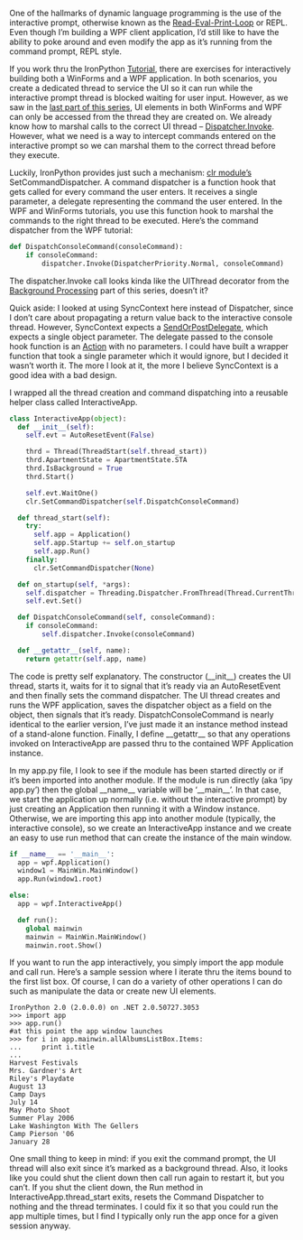 One of the hallmarks of dynamic language programming is the use of the
interactive prompt, otherwise known as the
[Read-Eval-Print-Loop](http://en.wikipedia.org/wiki/REPL) or REPL. Even
though I’m building a WPF client application, I’d still like to have the
ability to poke around and even modify the app as it’s running from the
command prompt, REPL style.

If you work thru the IronPython
[Tutorial](http://www.codeplex.com/IronPython/SourceControl/changeset/file/view/43829/649827),
there are exercises for interactively building both a WinForms and a WPF
application. In both scenarios, you create a dedicated thread to service
the UI so it can run while the interactive prompt thread is blocked
waiting for user input. However, as we saw in the [last part of this
series](http://devhawk.net/2008/11/19/ironpython-and-wpf-part-4-background-processing/),
UI elements in both WinForms and WPF can only be accessed from the
thread they are created on. We already know how to marshal calls to the
correct UI thread –
[Dispatcher.Invoke](http://msdn.microsoft.com/en-us/library/system.windows.threading.dispatcher.invoke.aspx).
However, what we need is a way to intercept commands entered on the
interactive prompt so we can marshal them to the correct thread before
they execute.

Luckily, IronPython provides just such a mechanism: [clr
module’s](http://www.codeplex.com/IronPython/SourceControl/changeset/file/view/43829/649872)
SetCommandDispatcher. A command dispatcher is a function hook that gets
called for every command the user enters. It receives a single
parameter, a delegate representing the command the user entered. In the
WPF and WinForms tutorials, you use this function hook to marshal the
commands to the right thread to be executed. Here’s the command
dispatcher from the WPF tutorial:

``` python
def DispatchConsoleCommand(consoleCommand):
    if consoleCommand:
        dispatcher.Invoke(DispatcherPriority.Normal, consoleCommand)
```

The dispatcher.Invoke call looks kinda like the UIThread decorator from
the [Background
Processing](http://devhawk.net/2008/11/19/ironpython-and-wpf-part-4-background-processing/)
part of this series, doesn’t it?

Quick aside: I looked at using SyncContext here instead of Dispatcher,
since I don’t care about propagating a return value back to the
interactive console thread. However, SyncContext expects a
[SendOrPostDelegate](http://msdn.microsoft.com/en-us/library/system.threading.sendorpostcallback.aspx),
which expects a single object parameter. The delegate passed to the
console hook function is an
[Action](http://msdn.microsoft.com/en-us/library/system.action.aspx)
with no parameters. I could have built a wrapper function that took a
single parameter which it would ignore, but I decided it wasn’t worth
it. The more I look at it, the more I believe SyncContext is a good idea
with a bad design.

I wrapped all the thread creation and command dispatching into a
reusable helper class called InteractiveApp.

```python
class InteractiveApp(object):
  def __init__(self):
    self.evt = AutoResetEvent(False)

    thrd = Thread(ThreadStart(self.thread_start))
    thrd.ApartmentState = ApartmentState.STA
    thrd.IsBackground = True
    thrd.Start()

    self.evt.WaitOne()
    clr.SetCommandDispatcher(self.DispatchConsoleCommand)

  def thread_start(self):
    try:
      self.app = Application()
      self.app.Startup += self.on_startup
      self.app.Run()
    finally:
      clr.SetCommandDispatcher(None)

  def on_startup(self, *args):
    self.dispatcher = Threading.Dispatcher.FromThread(Thread.CurrentThread)
    self.evt.Set()

  def DispatchConsoleCommand(self, consoleCommand):
    if consoleCommand:
        self.dispatcher.Invoke(consoleCommand)

  def __getattr__(self, name):
    return getattr(self.app, name)
```

The code is pretty self explanatory. The constructor (\_\_init\_\_)
creates the UI thread, starts it, waits for it to signal that it’s ready
via an AutoResetEvent and then finally sets the command dispatcher. The
UI thread creates and runs the WPF application, saves the dispatcher
object as a field on the object, then signals that it’s ready.
DispatchConsoleCommand is nearly identical to the earlier version, I’ve
just made it an instance method instead of a stand-alone function.
Finally, I define \_\_getattr\_\_ so that any operations invoked on
InteractiveApp are passed thru to the contained WPF Application
instance.

In my app.py file, I look to see if the module has been started directly
or if it’s been imported into another module. If the module is run
directly (aka ‘ipy app.py’) then the global \_\_name\_\_ variable will
be ‘\_\_main\_\_’. In that case, we start the application up normally
(i.e. without the interactive prompt) by just creating an Application
then running it with a Window instance. Otherwise, we are importing this
app into another module (typically, the interactive console), so we
create an InteractiveApp instance and we create an easy to use run
method that can create the instance of the main window.

``` python
if __name__ == '__main__':
  app = wpf.Application()
  window1 = MainWin.MainWindow()
  app.Run(window1.root)

else:  
  app = wpf.InteractiveApp()

  def run():
    global mainwin
    mainwin = MainWin.MainWindow()
    mainwin.root.Show()
```

If you want to run the app interactively, you simply import the app
module and call run. Here’s a sample session where I iterate thru the
items bound to the first list box. Of course, I can do a variety of
other operations I can do such as manipulate the data or create new UI
elements.

``` 
IronPython 2.0 (2.0.0.0) on .NET 2.0.50727.3053
>>> import app
>>> app.run()
#at this point the app window launches
>>> for i in app.mainwin.allAlbumsListBox.Items:
...     print i.title
...
Harvest Festivals
Mrs. Gardner's Art
Riley's Playdate
August 13
Camp Days
July 14
May Photo Shoot
Summer Play 2006
Lake Washington With The Gellers
Camp Pierson '06
January 28
```

One small thing to keep in mind: if you exit the command prompt, the UI
thread will also exit since it’s marked as a background thread. Also, it
looks like you could shut the client down then call run again to restart
it, but you can’t. If you shut the client down, the Run method in
InteractiveApp.thread\_start exits, resets the Command Dispatcher to
nothing and the thread terminates. I could fix it so that you could run
the app multiple times, but I find I typically only run the app once for
a given session anyway.
